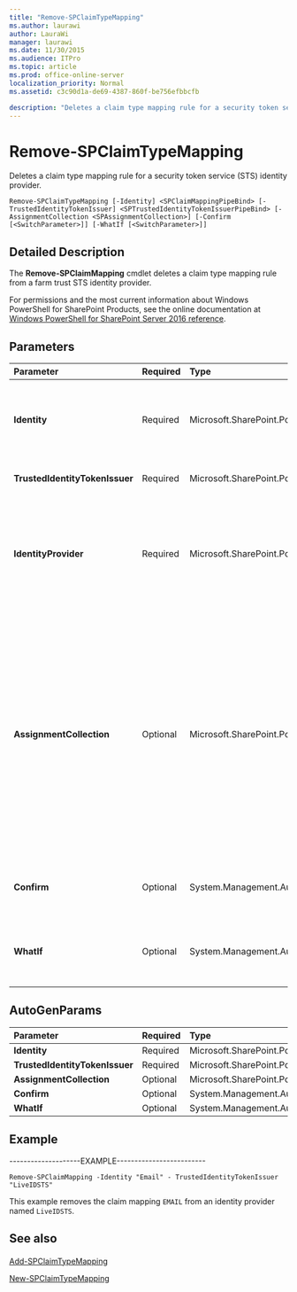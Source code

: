 ```yaml
---
title: "Remove-SPClaimTypeMapping"
ms.author: laurawi
author: LauraWi
manager: laurawi
ms.date: 11/30/2015
ms.audience: ITPro
ms.topic: article
ms.prod: office-online-server
localization_priority: Normal
ms.assetid: c3c90d1a-de69-4387-860f-be756efbbcfb

description: "Deletes a claim type mapping rule for a security token service (STS) identity provider."
---
```


# Remove-SPClaimTypeMapping

Deletes a claim type mapping rule for a security token service (STS) identity provider.
  
```
Remove-SPClaimTypeMapping [-Identity] <SPClaimMappingPipeBind> [-TrustedIdentityTokenIssuer] <SPTrustedIdentityTokenIssuerPipeBind> [-AssignmentCollection <SPAssignmentCollection>] [-Confirm [<SwitchParameter>]] [-WhatIf [<SwitchParameter>]]
```

## Detailed Description

The **Remove-SPClaimMapping** cmdlet deletes a claim type mapping rule from a farm trust STS identity provider. 
  
For permissions and the most current information about Windows PowerShell for SharePoint Products, see the online documentation at [Windows PowerShell for SharePoint Server 2016 reference](https://go.microsoft.com/fwlink/p/?LinkId=671715).
  
## Parameters

|**Parameter**|**Required**|**Type**|**Description**|
|:-----|:-----|:-----|:-----|
|**Identity** <br/> |Required  <br/> |Microsoft.SharePoint.PowerShell.SPClaimMappingPipeBind  <br/> |Specifies the claim mapping to delete.  <br/> The type must be a valid GUID, in the form 12345678-90ab-cdef-1234-567890bcdefgh; or a valid name of a claim mapping rule (for example, Email); or an instance of a valid **SPClaimMapping** object.  <br/> |
|**TrustedIdentityTokenIssuer** <br/> |Required  <br/> |Microsoft.SharePoint.PowerShell.SPTrustedIdentityTokenIssuerPipeBind  <br/> |Specifies the token issuer or a valid **SPTrustedIdentityTokenIssuerPipeBind** object.  <br/> |
|**IdentityProvider** <br/> |Required  <br/> |Microsoft.SharePoint.PowerShell.SPTrustedIdentityTokenIssuerPipeBind  <br/> |Specifies the farm trust identity provider STS that contains the claim mapping rule.  <br/> The type must be a valid GUID, in the form 12345678-90ab-cdef-1234-567890bcdefgh; or a valid name of identity provider (for example, LiveIDSTS); or an instance of a valid **SPTrustedIdentityTokenIssuerPipeBind** object.  <br/> |
|**AssignmentCollection** <br/> |Optional  <br/> |Microsoft.SharePoint.PowerShell.SPAssignmentCollection  <br/> |Manages objects for the purpose of proper disposal. Use of objects, such as **SPWeb** or **SPSite**, can use large amounts of memory and use of these objects in Windows PowerShell scripts requires proper memory management. Using the **SPAssignment** object, you can assign objects to a variable and dispose of the objects after they are needed to free up memory. When **SPWeb**, **SPSite**, or **SPSiteAdministration** objects are used, the objects are automatically disposed of if an assignment collection or the **Global** parameter is not used.  <br/> > [!NOTE]> When the **Global** parameter is used, all objects are contained in the global store. If objects are not immediately used, or disposed of by using the **Stop-SPAssignment** command, an out-of-memory scenario can occur.           |
|**Confirm** <br/> |Optional  <br/> |System.Management.Automation.SwitchParameter  <br/> |Prompts you for confirmation before executing the command. For more information, type the following command: **get-help about_commonparameters** <br/> |
|**WhatIf** <br/> |Optional  <br/> |System.Management.Automation.SwitchParameter  <br/> |Displays a message that describes the effect of the command instead of executing the command. For more information, type the following command: **get-help about_commonparameters** <br/> |
   
## AutoGenParams

|**Parameter**|**Required**|**Type**|**Description**|
|:-----|:-----|:-----|:-----|
|**Identity** <br/> |Required  <br/> |Microsoft.SharePoint.PowerShell.SPClaimMappingPipeBind  <br/> ||
|**TrustedIdentityTokenIssuer** <br/> |Required  <br/> |Microsoft.SharePoint.PowerShell.SPTrustedIdentityTokenIssuerPipeBind  <br/> ||
|**AssignmentCollection** <br/> |Optional  <br/> |Microsoft.SharePoint.PowerShell.SPAssignmentCollection  <br/> ||
|**Confirm** <br/> |Optional  <br/> |System.Management.Automation.SwitchParameter  <br/> ||
|**WhatIf** <br/> |Optional  <br/> |System.Management.Automation.SwitchParameter  <br/> ||
   
## Example

--------------------EXAMPLE-------------------------
  
```
Remove-SPClaimMapping -Identity "Email" - TrustedIdentityTokenIssuer "LiveIDSTS"
```

This example removes the claim mapping  `EMAIL` from an identity provider named  `LiveIDSTS`.
  
## See also

#### 

[Add-SPClaimTypeMapping](add-spclaimtypemapping.md)
  
[New-SPClaimTypeMapping](new-spclaimtypemapping.md)

